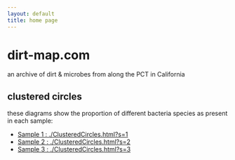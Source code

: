 ```yaml
---
layout: default
title: home page
---
```


# dirt-map.com

an archive of dirt & microbes from along the PCT in California

## clustered circles

these diagrams show the proportion of different bacteria species as present in each sample:

* [Sample 1 : ./ClusteredCircles.html?s=1](./ClusteredCircles.html?s=1)
* [Sample 2 : ./ClusteredCircles.html?s=2](./ClusteredCircles.html?s=2)
* [Sample 3 : ./ClusteredCircles.html?s=3](./ClusteredCircles.html?s=3)
